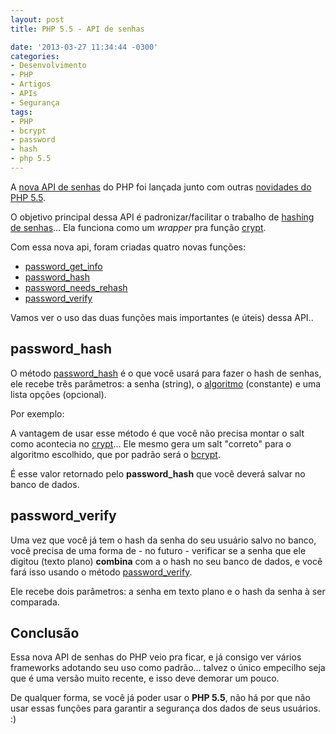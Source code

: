 ```yaml
---
layout: post
title: PHP 5.5 - API de senhas

date: '2013-03-27 11:34:44 -0300'
categories:
- Desenvolvimento
- PHP
- Artigos
- APIs
- Segurança
tags:
- PHP
- bcrypt
- password
- hash
- php 5.5
---
```

<p>A <a href="http://www.php.net/manual/en/book.password.php">nova API de senhas</a> do PHP foi lançada junto com outras <a href="http://blog.thiagobelem.net/php-5-5-novidades-e-novas-funcionalidades/">novidades do PHP 5.5</a>.</p>
<p>O objetivo principal dessa API é padronizar/facilitar o trabalho de <a title="Criptografando senhas no PHP usando bcrypt (Blowfish)" href="http://blog.thiagobelem.net/criptografando-senhas-no-php-usando-bcrypt-blowfish/">hashing de senhas</a>... Ela funciona como um <em>wrapper</em> pra função <a href="http://php.net/crypt">crypt</a>.</p>
<p>Com essa nova api, foram criadas quatro novas funções:</p>
<ul>
<li><a href="http://php.net/password_get_info"><span style="line-height: 14px;">password_get_info</span></a></li>
<li><a href="http://php.net/password_hash">password_hash</a></li>
<li><a href="http://php.net/password_needs_rehash">password_needs_rehash</a></li>
<li><a href="http://php.net/password_verify">password_verify</a></li>
</ul>
<p>Vamos ver o uso das duas funções mais importantes (e úteis) dessa API..</p>
<h2>password_hash</h2>
<p>O método <a href="http://php.net/password_hash">password_hash</a> é o que você usará para fazer o hash de senhas, ele recebe três parâmetros: a senha (string), o <a href="http://www.php.net/manual/en/password.constants.php">algoritmo</a> (constante) e uma lista opções (opcional).</p>
<p>Por exemplo:</p>
<div data-gist-id="5254534" data-gist-show-loading="false"></div>
<p>A vantagem de usar esse método é que você não precisa montar o salt como acontecia no <a href="http://php.net/crypt">crypt</a>... Ele mesmo gera um salt "correto" para o algoritmo escolhido, que por padrão será o <a title="Criptografando senhas no PHP usando bcrypt (Blowfish)" href="http://blog.thiagobelem.net/criptografando-senhas-no-php-usando-bcrypt-blowfish/">bcrypt</a>.</p>
<p>É esse valor retornado pelo <strong>password_hash</strong> que você deverá salvar no banco de dados.</p>
<h2>password_verify</h2>
<p>Uma vez que você já tem o hash da senha do seu usuário salvo no banco, você precisa de uma forma de - no futuro - verificar se a senha que ele digitou (texto plano) <strong>combina</strong> com a o hash no seu banco de dados, e você fará isso usando o método <a href="http://php.net/password_verify">password_verify</a>.</p>
<p>Ele recebe dois parâmetros: a senha em texto plano e o hash da senha à ser comparada.</p>
<div data-gist-id="5254589" data-gist-show-loading="false"></div>
<h2>Conclusão</h2>
<p>Essa nova API de senhas do PHP veio pra ficar, e já consigo ver vários frameworks adotando seu uso como padrão... talvez o único empecilho seja que é uma versão muito recente, e isso deve demorar um pouco.</p>
<p>De qualquer forma, se você já poder usar o <strong>PHP 5.5</strong>, não há por que não usar essas funções para garantir a segurança dos dados de seus usuários. :)</p>
